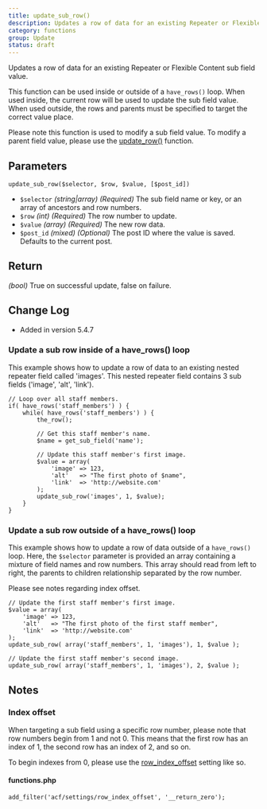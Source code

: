 ```yaml
---
title: update_sub_row()
description: Updates a row of data for an existing Repeater or Flexible Content sub field value.
category: functions
group: Update
status: draft
---
```


Updates a row of data for an existing Repeater or Flexible Content sub field value.

This function can be used inside or outside of a `have_rows()` loop. When used inside, the current row will be used to update the sub field value. When used outside, the rows and parents must be specified to target the correct value place.

Please note this function is used to modify a sub field value. To modify a parent field value, please use the [update_row()](https://www.advancedcustomfields.com/resources/update_row/) function.

## Parameters
```
update_sub_row($selector, $row, $value, [$post_id])
```
- `$selector`		*(string|array)*	*(Required)*	The sub field name or key, or an array of ancestors and row numbers.
- `$row`			*(int)*				*(Required)*	The row number to update.
- `$value`			*(array)*			*(Required)*	The new row data.
- `$post_id`		*(mixed)*			*(Optional)*	The post ID where the value is saved. Defaults to the current post.

## Return
*(bool)* True on successful update, false on failure.

## Change Log
- Added in version 5.4.7

### Update a sub row inside of a have_rows() loop
This example shows how to update a row of data to an existing nested repeater field called 'images'. This nested repeater field contains 3 sub fields ('image', 'alt', 'link').
```
// Loop over all staff members.
if( have_rows('staff_members') ) {
	while( have_rows('staff_members') ) {
		the_row();
		
		// Get this staff member's name.
		$name = get_sub_field('name');
		
		// Update this staff member's first image.
		$value = array(
			'image'	=> 123,
			'alt'	=> "The first photo of $name",
			'link'	=> 'http://website.com'
		);
		update_sub_row('images', 1, $value);
	}
}
```

### Update a sub row outside of a have_rows() loop
This example shows how to update a row of data outside of a `have_rows()` loop. Here, the `$selector` parameter is provided an array containing a mixture of field names and row numbers. This array should read from left to right, the parents to children relationship separated by the row number.

Please see notes regarding index offset.
```
// Update the first staff member's first image.
$value = array(
	'image'	=> 123,
	'alt'	=> "The first photo of the first staff member",
	'link'	=> 'http://website.com'
);
update_sub_row( array('staff_members', 1, 'images'), 1, $value );

// Update the first staff member's second image.
update_sub_row( array('staff_members', 1, 'images'), 2, $value );
```

## Notes

### Index offset
When targeting a sub field using a specific row number, please note that row numbers begin from 1 and not 0. This means that the first row has an index of 1, the second row has an index of 2, and so on.

To begin indexes from 0, please use the [row_index_offset](https://www.advancedcustomfields.com/resources/acf-settings/) setting like so.
#### functions.php
```
add_filter('acf/settings/row_index_offset', '__return_zero');
```
